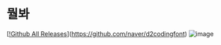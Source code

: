 # 뭘봐
[[!Github All Releases](https://img.shields.io/github/downloads/naver/d2codingfont/total.svg)](https://github.com/naver/d2codingfont)
![image](https://user-images.githubusercontent.com/6773678/33363823-54504d84-d525-11e7-9b26-0d2b9aec53f9.png)
